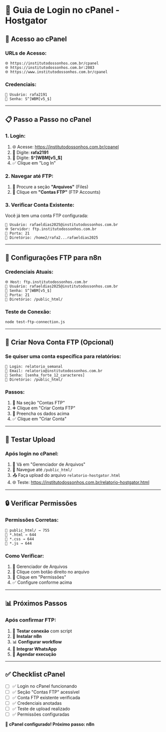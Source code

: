 # 🔑 Guia de Login no cPanel - Hostgator

## 🎯 **Acesso ao cPanel**

### **URLs de Acesso:**
```
🌐 https://institutodossonhos.com.br/cpanel
🌐 https://institutodossonhos.com.br:2083
🌐 https://www.institutodossonhos.com.br/cpanel
```

### **Credenciais:**
```
👤 Usuário: rafa2191
🔑 Senha: S^]WBM[v5_$]
```

---

## 📋 **Passo a Passo no cPanel**

### **1. Login:**
1. 🌐 Acesse: https://institutodossonhos.com.br/cpanel
2. 👤 Digite: **rafa2191**
3. 🔑 Digite: **S^]WBM[v5_$]**
4. ✅ Clique em "Log In"

### **2. Navegar até FTP:**
1. 📁 Procure a seção **"Arquivos"** (Files)
2. 🔗 Clique em **"Contas FTP"** (FTP Accounts)

### **3. Verificar Conta Existente:**
Você já tem uma conta FTP configurada:
```
👤 Usuário: rafaeldias2025@institutodossonhos.com.br
🌐 Servidor: ftp.institutodossonhos.com.br
📁 Porta: 21
📂 Diretório: /home2/rafa2...rafaeldias2025
```

---

## 🔧 **Configurações FTP para n8n**

### **Credenciais Atuais:**
```
🌐 Host: ftp.institutodossonhos.com.br
👤 Usuário: rafaeldias2025@institutodossonhos.com.br
🔑 Senha: S^]WBM[v5_$]
📁 Porta: 21
📂 Diretório: /public_html/
```

### **Teste de Conexão:**
```bash
node test-ftp-connection.js
```

---

## 📁 **Criar Nova Conta FTP (Opcional)**

### **Se quiser uma conta específica para relatórios:**
```
👤 Login: relatorio_semanal
📧 Email: relatorio@institutodossonhos.com.br
🔑 Senha: [senha_forte_12_caracteres]
📂 Diretório: /public_html/
```

### **Passos:**
1. 📁 Na seção "Contas FTP"
2. ➕ Clique em "Criar Conta FTP"
3. 📝 Preencha os dados acima
4. ✅ Clique em "Criar Conta"

---

## 🧪 **Testar Upload**

### **Após login no cPanel:**
1. 📁 Vá em "Gerenciador de Arquivos"
2. 📂 Navegue até `/public_html/`
3. 📤 Faça upload do arquivo `relatorio-hostgator.html`
4. 🌐 Teste: https://institutodossonhos.com.br/relatorio-hostgator.html

---

## 🔒 **Verificar Permissões**

### **Permissões Corretas:**
```
📁 public_html/ → 755
📄 *.html → 644
📄 *.css → 644
📄 *.js → 644
```

### **Como Verificar:**
1. 📁 Gerenciador de Arquivos
2. 📄 Clique com botão direito no arquivo
3. 🔧 Clique em "Permissões"
4. ✅ Configure conforme acima

---

## 📊 **Próximos Passos**

### **Após confirmar FTP:**
1. 🧪 **Testar conexão** com script
2. 🤖 **Instalar n8n**
3. 📊 **Configurar workflow**
4. 📱 **Integrar WhatsApp**
5. 📅 **Agendar execução**

---

## ✅ **Checklist cPanel**

- [ ] ✅ Login no cPanel funcionando
- [ ] ✅ Seção "Contas FTP" acessível
- [ ] ✅ Conta FTP existente verificada
- [ ] ✅ Credenciais anotadas
- [ ] ✅ Teste de upload realizado
- [ ] ✅ Permissões configuradas

**🎉 cPanel configurado! Próximo passo: n8n**













